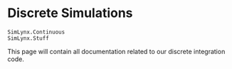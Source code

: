 # Discrete Simulations

```@docs
SimLynx.Continuous
SimLynx.Stuff
```
This page will contain all documentation related to our discrete integration code.
